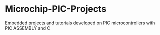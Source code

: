 # Microchip-PIC-Projects
Embedded projects and tutorials developed on PIC microcontrollers with PIC ASSEMBLY and C
